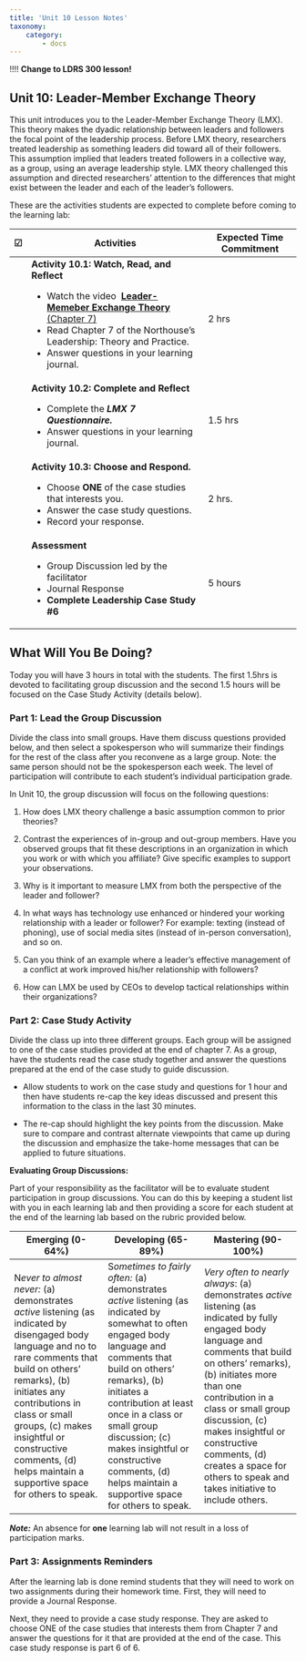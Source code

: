 ```yaml
---
title: 'Unit 10 Lesson Notes'
taxonomy:
    category:
        - docs
---
```

!!!! **Change to LDRS 300 lesson!**

## Unit 10: Leader-­Member Exchange Theory

This unit introduces you to the Leader-Member Exchange Theory (LMX). This theory makes the dyadic relationship between leaders and followers the focal point of the leadership process. Before LMX theory, researchers treated leadership as something leaders did toward all of their followers. This assumption implied that leaders treated followers in a collective way, as a group, using an average leadership style. LMX theory challenged this assumption and directed researchers’ attention to the differences that might exist between the leader and each of the leader’s followers.

These are the activities students are expected to complete before coming to the learning lab:

|  **☑**  | **Activities**      | **Expected Time Commitment** |
|---|---------------------------------------------|------------------------------|
|   | **Activity 10.1: Watch, Read, and Reflect** <ul><li> Watch the video  [**Leader-Memeber Exchange Theory** (Chapter 7)](https://www.youtube.com/watch?v=by18QVdD_WY&list=PLx-uqKoW1C5nXd5jnA_Ut8TWbjCk7tWtL&index=7) <li>	Read Chapter 7 of the Northouse’s Leadership: Theory and Practice. <li> Answer questions in your learning journal.| 2 hrs                        |
|   | **Activity 10.2: Complete and Reflect** <ul><li> Complete the ***LMX 7 Questionnaire.*** <li> Answer questions in your learning journal.   | 1.5 hrs                      |
|   | **Activity 10.3: Choose and Respond.** <ul><li> Choose **ONE** of the case studies that interests you. <li> Answer the case study questions. <li>	Record your response.   | 2 hrs.                       |
|   | **Assessment** <ul><li> Group Discussion led by the facilitator <li>	Journal Response <li> **Complete Leadership Case Study #6**         | 5 hours    |

## What Will You Be Doing?

Today you will have 3 hours in total with the students. The first 1.5hrs is devoted to facilitating group discussion and the second 1.5 hours will be focused on the Case Study Activity (details below).

### Part 1: Lead the Group Discussion

Divide the class into small groups. Have them discuss questions provided below, and then select a spokesperson who will summarize their findings for the rest of the class after you reconvene as a large group. Note: the same person should not be the spokesperson each week. The level of participation will contribute to each student’s individual participation grade. 

In Unit 10, the group discussion will focus on the following questions:

  1.  How does LMX theory challenge a basic assumption common to prior theories?

  2.  Contrast the experiences of in-group and out-group members. Have you observed groups that fit these descriptions in an organization in which you work or with which you affiliate? Give specific examples to support your observations.

  3.  Why is it important to measure LMX from both the perspective of the leader and follower?

  4.  In what ways has technology use enhanced or hindered your working relationship with a leader or follower? For example: texting (instead of phoning), use of social media sites (instead of in-person conversation), and so on.

  5.  Can you think of an example where a leader’s effective management of a conflict at work improved his/her relationship with followers?

  6.  How can LMX be used by CEOs to develop tactical relationships within their organizations?

### Part 2: Case Study Activity

Divide the class up into three different groups. Each group will be assigned to one of the case studies provided at the end of chapter 7. As a group, have the students read the case study together and answer the questions prepared at the end of the case study to guide discussion.

  -   Allow students to work on the case study and questions for 1 hour and then have students re-cap the key ideas discussed and present this information to the class in the last 30 minutes.

  -   The re-cap should highlight the key points from the discussion. Make sure to compare and contrast alternate viewpoints that came up during the discussion and emphasize the take-home messages that can be applied to future situations.

**Evaluating Group Discussions:**

Part of your responsibility as the facilitator will be to evaluate student participation in group discussions. You can do this by keeping a student list with you in each learning lab and then providing a score for each student at the end of the learning lab based on the rubric provided below.

| **Emerging (0-64%)**                                                                                                                                                                                                                                                                                                               | **Developing (65-89%)**                                                                                                                                                                                                                                                                                                                                           | **Mastering (90-100%)**                                                                                                                                                                                                                                                                                                                                                    |
|------------------------------------------------------------------------------------------------------------------------------------------------------------------------------------------------------------------------------------------------------------------------------------------------------------------------------------|-------------------------------------------------------------------------------------------------------------------------------------------------------------------------------------------------------------------------------------------------------------------------------------------------------------------------------------------------------------------|----------------------------------------------------------------------------------------------------------------------------------------------------------------------------------------------------------------------------------------------------------------------------------------------------------------------------------------------------------------------------|
| N*ever to almost never:* (a) demonstrates *active* listening (as indicated by disengaged body language and no to rare comments that build on others’ remarks), (b) initiates any contributions in class or small groups, (c) makes insightful or constructive comments, (d) helps maintain a supportive space for others to speak. | S*ometimes to fairly often:* (a) demonstrates *active* listening (as indicated by somewhat to often engaged body language and comments that build on others’ remarks), (b) initiates a contribution at least once in a class or small group discussion; (c) makes insightful or constructive comments, (d) helps maintain a supportive space for others to speak. | *Very often to nearly always*: (a) demonstrates *active* listening (as indicated by fully engaged body language and comments that build on others’ remarks), (b) initiates more than one contribution in a class or small group discussion, (c) makes insightful or constructive comments, (d) creates a space for others to speak and takes initiative to include others. |
***Note:*** An absence for **one** learning lab will not result in a loss of participation marks.

### Part 3: Assignments Reminders

After the learning lab is done remind students that they will need to work on two assignments during their homework time. First, they will need to provide a Journal Response.

Next, they need to provide a case study response. They are asked to choose ONE of the case studies that interests them from Chapter 7 and answer the questions for it that are provided at the end of the case. This case study response is part 6 of 6. 
